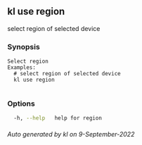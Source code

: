 ## kl use region

select region of selected device

### Synopsis

```
Select region
Examples:
  # select region of selected device
  kl use region
	
```

### Options

```bash
  -h, --help   help for region
```



###### Auto generated by kl on 9-September-2022
